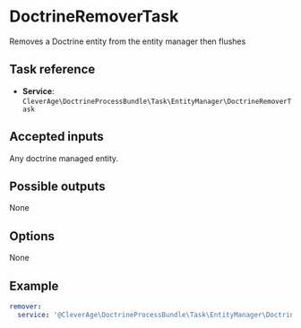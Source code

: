 DoctrineRemoverTask
===================

Removes a Doctrine entity from the entity manager then flushes

Task reference
--------------

* **Service**: `CleverAge\DoctrineProcessBundle\Task\EntityManager\DoctrineRemoverTask`

Accepted inputs
---------------

Any doctrine managed entity.

Possible outputs
----------------

None

Options
-------

None

Example
-------

```yaml
remover:
  service: '@CleverAge\DoctrineProcessBundle\Task\EntityManager\DoctrineRemoverTask'
```